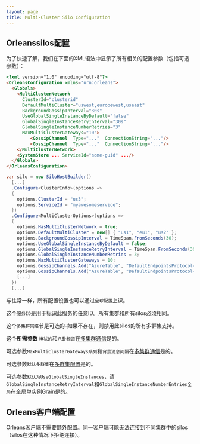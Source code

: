 ```yaml
---
layout: page
title: Multi-Cluster Silo Configuration
---
```


## Orleanssilos配置

为了快速了解，我们在下面的XML语法中显示了所有相关的配置参数（包括可选参数）：

```html
<?xml version="1.0" encoding="utf-8"?>
<OrleansConfiguration xmlns="urn:orleans">
  <Globals>
    <MultiClusterNetwork
      ClusterId="clusterid"
      DefaultMultiCluster="uswest,europewest,useast"
      BackgroundGossipInterval="30s"
      UseGlobalSingleInstanceByDefault="false"
      GlobalSingleInstanceRetryInterval="30s"
      GlobalSingleInstanceNumberRetries="3"
      MaxMultiClusterGateways="10">
         <GossipChannel  Type="..."  ConnectionString="..."/>      
         <GossipChannel  Type="..."  ConnectionString="..."/>      
    </MultiClusterNetwork>
    <SystemStore ... ServiceId="some-guid" .../>
  </Globals>
</OrleansConfiguration>
```

```csharp
var silo = new SiloHostBuilder()
  [...]
  .Configure<ClusterInfo>(options =>
  {
    options.ClusterId = "us3";
    options.ServiceId = "myawesomeservice";
  })
  .Configure<MultiClusterOptions>(options => 
  {
    options.HasMultiClusterNetwork = true;
    options.DefaultMultiCluster = new[] { "us1", "eu1", "us2" };
    options.BackgroundGossipInterval = TimeSpan.FromSeconds(30);
    options.UseGlobalSingleInstanceByDefault = false;
    options.GlobalSingleInstanceRetryInterval = TimeSpan.FromSeconds(30);
    options.GlobalSingleInstanceNumberRetries = 3;
    options.MaxMultiClusterGateways = 10;
    options.GossipChannels.Add("AzureTable", "DefaultEndpointsProtocol=https;AccountName=usa;AccountKey=...");
    options.GossipChannels.Add("AzureTable", "DefaultEndpointsProtocol=https;AccountName=europe;AccountKey=...")
    [...]
  })
  [...]
```

与往常一样，所有配置设置也可以通过`全球配置`上课。

这个`服务ID`是用于标识此服务的任意ID。所有集群和所有silos必须相同。

这个`多集群网络`节是可选的-如果不存在，则禁用此silos的所有多群集支持。

这个**所需参数** `棒状的`和`八卦频道`在[多集群通信](GossipChannels.md)是的。

可选参数`MaxMultiClusterGateways系列`和`背景消息间隔`在[多集群通信](GossipChannels.md)是的。

可选参数`默认多群集`在[多群集配置](MultiClusterConfiguration.md)是的。

可选参数`默认为UseGlobalSingleInstances`，请`GlobalSingleInstanceRetryInterval`和`GlobalSingleInstanceNumberEntries全局`在[全局单实例Grain](GlobalSingleInstance.md)是的。

## Orleans客户端配置

Orleans客户端不需要额外配置。同一客户端可能无法连接到不同集群中的silos（silos在这种情况下拒绝连接）。
